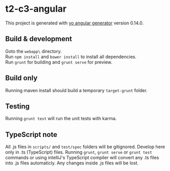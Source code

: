 # t2-c3-angular

This project is generated with [yo angular generator](https://github.com/yeoman/generator-angular)
version 0.14.0.

## Build & development

Goto the `webapp\` directory.  
Run `npm install` and `bower install` to install all dependencies.  
Run `grunt` for building and `grunt serve` for preview.

## Build only

Running maven install should build a temporary `target-grunt` folder.

## Testing

Running `grunt test` will run the unit tests with karma.

## TypeScript note

All .js files in `scripts/` and `test/spec` folders will be gitignored. Develop here only in .ts (TypeScript) files.
Running `grunt`, `grunt serve` or `grunt test` commands or using intelliJ's TypeScript compiler will convert any .ts files into .js files automaticly. Any changes inside .js files will be lost.
